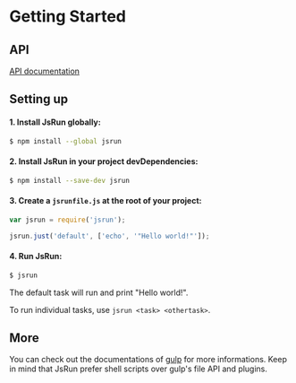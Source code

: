 # Getting Started

## API

[API documentation](API.md)

## Setting up

#### 1. Install JsRun globally:

```sh
$ npm install --global jsrun
```

#### 2. Install JsRun in your project devDependencies:

```sh
$ npm install --save-dev jsrun
```

#### 3. Create a `jsrunfile.js` at the root of your project:

```js
var jsrun = require('jsrun');

jsrun.just('default', ['echo', '"Hello world!"']);
```

#### 4. Run JsRun:

```sh
$ jsrun
```

The default task will run and print "Hello world!".

To run individual tasks, use `jsrun <task> <othertask>`.

## More

You can check out the documentations of [gulp] for more informations. Keep in
mind that JsRun prefer shell scripts over gulp's file API and plugins.

[gulp]: https://github.com/gulpjs/gulp
